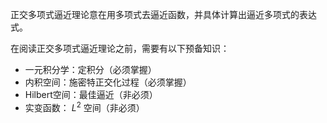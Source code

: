 
正交多项式逼近理论意在用多项式去逼近函数，并具体计算出逼近多项式的表达式。

在阅读正交多项式逼近理论之前，需要有以下预备知识：

- 一元积分学：定积分（必须掌握）
- 内积空间：施密特正交化过程（必须掌握）
- Hilbert空间：最佳逼近（非必须）
- 实变函数： $L^2$ 空间（非必须）


